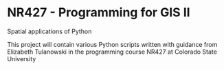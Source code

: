 # NR427 - Programming for GIS II
Spatial applications of Python

This project will contain various Python scripts written with guidance from Elizabeth Tulanowski 
  in the programming course NR427 at Colorado State University
